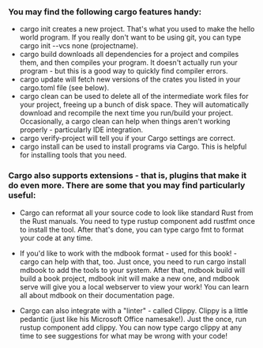 ### You may find the following cargo features handy:

* cargo init creates a new project. That's what you used to make the hello world program. If you really don't want to be using git, you can type cargo init --vcs none (projectname).
* cargo build downloads all dependencies for a project and compiles them, and then compiles your program. It doesn't actually run your program - but this is a good way to quickly find compiler errors.
* cargo update will fetch new versions of the crates you listed in your cargo.toml file (see below).
* cargo clean can be used to delete all of the intermediate work files for your project, freeing up a bunch of disk space. They will automatically download and recompile the next time you run/build your project. Occasionally, a cargo clean can help when things aren't working properly - particularly IDE integration.
* cargo verify-project will tell you if your Cargo settings are correct.
* cargo install can be used to install programs via Cargo. This is helpful for installing tools that you need.


### Cargo also supports extensions - that is, plugins that make it do even more. There are some that you may find particularly useful:

* Cargo can reformat all your source code to look like standard Rust from the Rust manuals. You need to type rustup component add rustfmt once to install the tool. After that's done, you can type cargo fmt to format your code at any time.

* If you'd like to work with the mdbook format - used for this book! - cargo can help with that, too. Just once, you need to run cargo install mdbook to add the tools to your system. After that, mdbook build will build a book project, mdbook init will make a new one, and mdbook serve will give you a local webserver to view your work! You can learn all about mdbook on their documentation page.
* Cargo can also integrate with a "linter" - called Clippy. Clippy is a little pedantic (just like his Microsoft Office namesake!). Just the once, run rustup component add clippy. You can now type cargo clippy at any time to see suggestions for what may be wrong with your code!